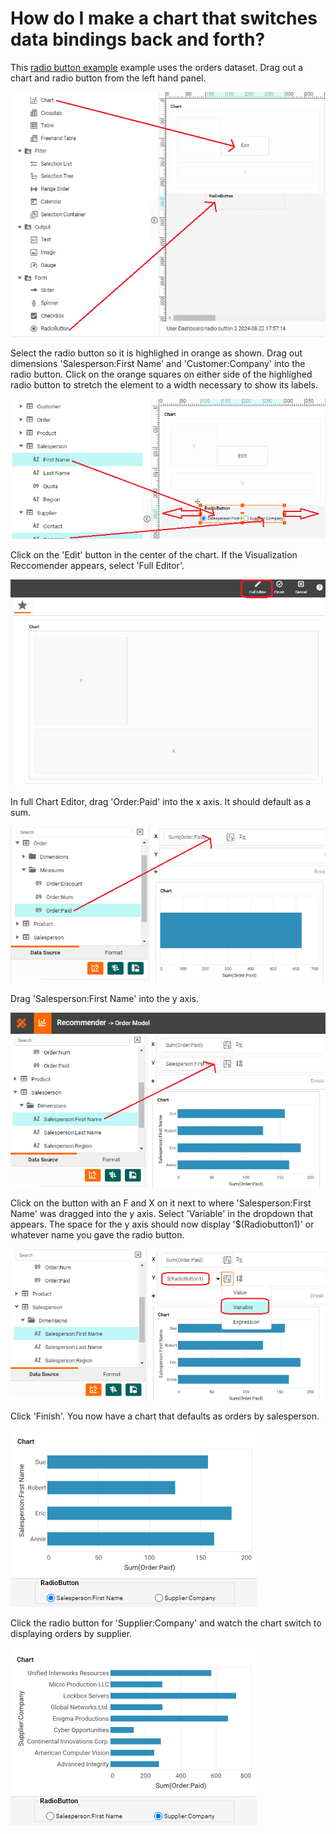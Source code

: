 # How do I make a chart that switches data bindings back and forth?

This [radio button example](https://www.inetsoft.com/public/app/viewer/view/global/Dashboards/radio%20button) example uses the orders dataset. Drag out a chart and radio button from the left hand panel.


![](screenshots/drag-out-chart-and-button.PNG)


Select the radio button so it is highlighed in orange as shown. Drag out dimensions 'Salesperson:First Name' and 'Customer:Company' into the radio button. Click on the orange squares on either side of the highlighed radio button to stretch the element to a width necessary to show its labels.

![](screenshots/drag-dimensions-into-button.PNG)


Click on the 'Edit' button in the center of the chart. If the Visualization Reccomender appears, select 'Full Editor'.

![](screenshots/select-full-editor.PNG)


In full Chart Editor, drag 'Order:Paid' into the x axis. It should default as a sum.

![](screenshots/drag-order-paid-into-x.PNG)


Drag 'Salesperson:First Name' into the y axis.

![](screenshots/drag-salesperson-into-y.PNG)


Click on the button with an F and X on it next to where 'Salesperson:First Name' was dragged into the y axis. Select 'Variable' in the dropdown that appears. The space for the y axis should now display '$(Radiobutton1)' or whatever name you gave the radio button. 

![](screenshots/change-to-variable.PNG)


Click 'Finish'. You now have a chart that defaults as orders by salesperson.

![](screenshots/radio-button-result.PNG)


Click the radio button for 'Supplier:Company' and watch the chart switch to displaying orders by supplier.

![](screenshots/radio-button-result2.PNG)
